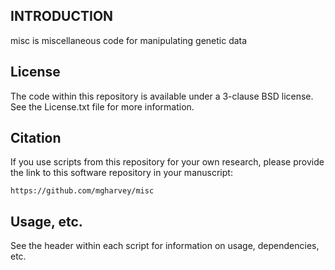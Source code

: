 INTRODUCTION
-------

misc is miscellaneous code for manipulating genetic data

License
-------

The code within this repository is available under a 3-clause BSD license. See the License.txt file 
for more information.

Citation
--------

If you use scripts from this repository for your own research, please provide the link to this software repository in your manuscript:

    https://github.com/mgharvey/misc

Usage, etc.
--------

See the header within each script for information on usage, dependencies, etc.
